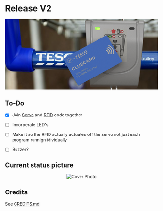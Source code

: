 # Release V2
 
<p align="center">
  <img src="https://github.com/tomasApo/Release-V2/blob/main/CAD/Render%20Images/Context%20Render%202.png?raw=true" width="800" title="Cover Photo">
</p>

## To-Do
- [X] Join [Servo](https://github.com/tomasApo/stm32f3_pwm_v0) and [RFID](https://github.com/tomasApo/stm32_mfrc522) code together 

- [ ] Incorperate LED's

- [ ] Make it so the RFID actually actuates off the servo not just each program runnign idividually 

- [ ] Buzzer?


## Current status picture
<p align="center">
  <img src="https://user-images.githubusercontent.com/75183079/209245874-31e6406e-037d-47fb-a6c8-4b0596c8c83f.jpg" width="500" title="Cover Photo">
</p>

## Credits

See [CREDITS.md](./CREDITS.md)
